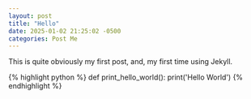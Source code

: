 ```yaml
---
layout: post
title: "Hello"
date: 2025-01-02 21:25:02 -0500
categories: Post Me
---
```


This is quite obviously my first post, and, my first time using Jekyll. 

{% highlight python %}
def print_hello_world():
    print('Hello World')
{% endhighlight %}

[google.com]: https://google.com